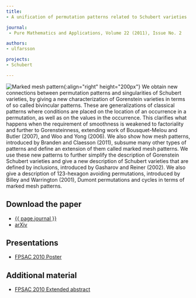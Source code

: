 ```yaml
---
title:
- A unification of permutation patterns related to Schubert varieties

journal:
 - Pure Mathematics and Applications, Volume 22 (2011), Issue No. 2 

authors: 
- ulfarsson

projects:
- Schubert

---
```

![Marked mesh pattern]({{site.baseurl}}/assets/img/unific.png){:align="right" height="200px"}
We obtain new connections between permutation patterns and singularities of
Schubert varieties, by giving a new characterization of Gorenstein varieties in
terms of so called bivincular patterns. These are generalizations of classical
patterns where conditions are placed on the location of an occurrence in a
permutation, as well as on the values in the occurrence. This clarifies what
happens when the requirement of smoothness is weakened to factoriality and
further to Gorensteinness, extending work of Bousquet-Melou and Butler (2007),
and Woo and Yong (2006). We also show how mesh patterns, introduced by Branden
and Claesson (2011), subsume many other types of patterns and define an
extension of them called marked mesh patterns. We use these new patterns to
further simplify the description of Gorenstein Schubert varieties and give a
new description of Schubert varieties that are defined by inclusions,
introduced by Gasharov and Reiner (2002). We also give a description of
123-hexagon avoiding permutations, introduced by Billey and Warrington (2001),
Dumont permutations and cycles in terms of marked mesh patterns.

## Download the paper
- [{{ page.journal }}](http://www.mat.unisi.it/newsito/puma/public_html/22_2/ulfarsson.pdf)
- [arXiv](http://arxiv.org/abs/1002.4361)

## Presentations
- [FPSAC 2010 Poster](assets/add/unific_fpsac2010_poster.pdf)

## Additional material
- [FPSAC 2010 Extended abstract](http://www.dmtcs.org/dmtcs-ojs/index.php/proceedings/article/view/dmAN0182)